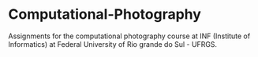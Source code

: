 # Computational-Photography
Assignments for the computational photography course at INF (Institute of Informatics) at Federal University of Rio grande do Sul - UFRGS.
